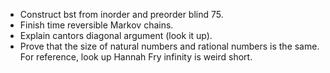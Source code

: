 - Construct bst from inorder and preorder blind 75.
- Finish time reversible Markov chains. 
- Explain cantors diagonal argument (look it up).
- Prove that the size of natural numbers and rational numbers is the same. For reference, look up Hannah Fry infinity is weird short.
